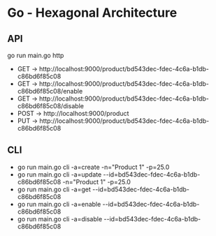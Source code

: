 # Go - Hexagonal Architecture

## API

go run main.go http

- GET -> http://localhost:9000/product/bd543dec-fdec-4c6a-b1db-c86bd6f85c08
- GET -> http://localhost:9000/product/bd543dec-fdec-4c6a-b1db-c86bd6f85c08/enable
- GET -> http://localhost:9000/product/bd543dec-fdec-4c6a-b1db-c86bd6f85c08/disable
- POST -> http://localhost:9000/product
- PUT -> http://localhost:9000/product/bd543dec-fdec-4c6a-b1db-c86bd6f85c08

## CLI

- go run main.go cli -a=create -n="Product 1" -p=25.0
- go run main.go cli -a=update --id=bd543dec-fdec-4c6a-b1db-c86bd6f85c08 -n="Product 1" -p=25.0
- go run main.go cli -a=get --id=bd543dec-fdec-4c6a-b1db-c86bd6f85c08
- go run main.go cli -a=enable --id=bd543dec-fdec-4c6a-b1db-c86bd6f85c08
- go run main.go cli -a=disable --id=bd543dec-fdec-4c6a-b1db-c86bd6f85c08
